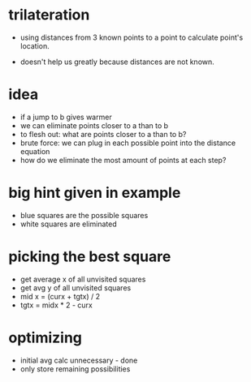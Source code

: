 # trilateration

- using distances from 3 known points to a point to calculate point's location.

- doesn't help us greatly because distances are not known.

# idea

- if a jump to b gives warmer
- we can eliminate points closer to a than to b
- to flesh out: what are points closer to a than to b?
- brute force: we can plug in each possible point into the distance equation
- how do we eliminate the most amount of points at each step?

# big hint given in example

- blue squares are the possible squares
- white squares are eliminated

# picking the best square

- get average x of all unvisited squares
- get avg y of all unvisited squares
- mid x = (curx + tgtx) / 2
- tgtx = midx * 2 - curx

# optimizing

- initial avg calc unnecessary - done
- only store remaining possibilities